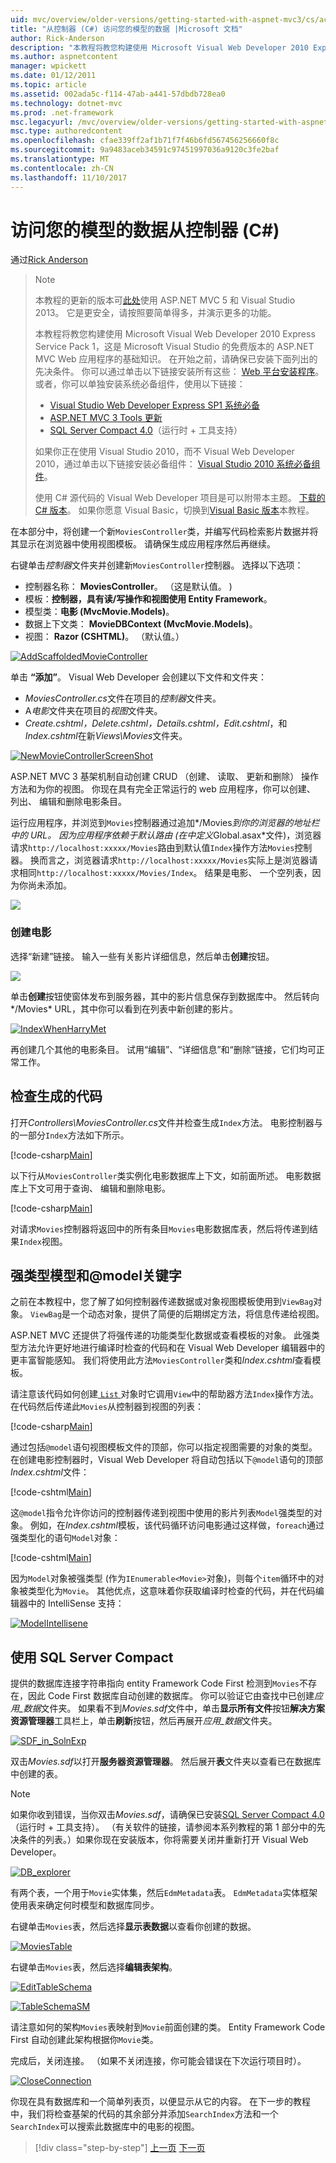 ```yaml
---
uid: mvc/overview/older-versions/getting-started-with-aspnet-mvc3/cs/accessing-your-models-data-from-a-controller
title: "从控制器 (C#) 访问您的模型的数据 |Microsoft 文档"
author: Rick-Anderson
description: "本教程将教您构建使用 Microsoft Visual Web Developer 2010 Express Service Pack 1，这是一个 ASP.NET MVC Web 应用程序的基础知识..."
ms.author: aspnetcontent
manager: wpickett
ms.date: 01/12/2011
ms.topic: article
ms.assetid: 002ada5c-f114-47ab-a441-57dbdb728ea0
ms.technology: dotnet-mvc
ms.prod: .net-framework
msc.legacyurl: /mvc/overview/older-versions/getting-started-with-aspnet-mvc3/cs/accessing-your-models-data-from-a-controller
msc.type: authoredcontent
ms.openlocfilehash: cfae339ff2af1b71f7f46b6fd567456256660f8c
ms.sourcegitcommit: 9a9483aceb34591c97451997036a9120c3fe2baf
ms.translationtype: MT
ms.contentlocale: zh-CN
ms.lasthandoff: 11/10/2017
---
```

<a name="accessing-your-models-data-from-a-controller-c"></a>访问您的模型的数据从控制器 (C#)
====================
通过[Rick Anderson](https://github.com/Rick-Anderson)

> > [!NOTE]
> > 本教程的更新的版本可[此处](../../../getting-started/introduction/getting-started.md)使用 ASP.NET MVC 5 和 Visual Studio 2013。 它是更安全，请按照要简单得多，并演示更多的功能。
> 
> 
> 本教程将教您构建使用 Microsoft Visual Web Developer 2010 Express Service Pack 1，这是 Microsoft Visual Studio 的免费版本的 ASP.NET MVC Web 应用程序的基础知识。 在开始之前，请确保已安装下面列出的先决条件。 你可以通过单击以下链接安装所有这些： [Web 平台安装程序](https://www.microsoft.com/web/gallery/install.aspx?appid=VWD2010SP1Pack)。 或者，你可以单独安装系统必备组件，使用以下链接：
> 
> - [Visual Studio Web Developer Express SP1 系统必备](https://www.microsoft.com/web/gallery/install.aspx?appid=VWD2010SP1Pack)
> - [ASP.NET MVC 3 Tools 更新](https://www.microsoft.com/web/gallery/install.aspx?appsxml=&amp;appid=MVC3)
> - [SQL Server Compact 4.0](https://www.microsoft.com/web/gallery/install.aspx?appid=SQLCE;SQLCEVSTools_4_0)（运行时 + 工具支持）
> 
> 如果你正在使用 Visual Studio 2010，而不 Visual Web Developer 2010，通过单击以下链接安装必备组件： [Visual Studio 2010 系统必备组件](https://www.microsoft.com/web/gallery/install.aspx?appsxml=&amp;appid=VS2010SP1Pack)。
> 
> 使用 C# 源代码的 Visual Web Developer 项目是可以附带本主题。 [下载的 C# 版本](https://code.msdn.microsoft.com/Introduction-to-MVC-3-10d1b098)。 如果你愿意 Visual Basic，切换到[Visual Basic 版本](../vb/intro-to-aspnet-mvc-3.md)本教程。

在本部分中，将创建一个新`MoviesController`类，并编写代码检索影片数据并将其显示在浏览器中使用视图模板。 请确保生成应用程序然后再继续。

右键单击*控制器*文件夹并创建新`MoviesController`控制器。 选择以下选项：

- 控制器名称： **MoviesController**。 （这是默认值。 )
- 模板：**控制器，具有读/写操作和视图使用 Entity Framework**。
- 模型类：**电影 (MvcMovie.Models)**。
- 数据上下文类： **MovieDBContext (MvcMovie.Models)**。
- 视图： **Razor (CSHTML)**。 （默认值。）

[![AddScaffoldedMovieController](accessing-your-models-data-from-a-controller/_static/image2.png "AddScaffoldedMovieController")](accessing-your-models-data-from-a-controller/_static/image1.png)

单击 **“添加”**。 Visual Web Developer 会创建以下文件和文件夹：

- *MoviesController.cs*文件在项目的*控制器*文件夹。
- A*电影*文件夹在项目的*视图*文件夹。
- *Create.cshtml，Delete.cshtml，Details.cshtml，Edit.cshtml*，和*Index.cshtml*在新*Views\Movies*文件夹。

[![NewMovieControllerScreenShot](accessing-your-models-data-from-a-controller/_static/image4.png "NewMovieControllerScreenShot")](accessing-your-models-data-from-a-controller/_static/image3.png)

ASP.NET MVC 3 基架机制自动创建 CRUD （创建、 读取、 更新和删除） 操作方法和为你的视图。 你现在具有完全正常运行的 web 应用程序，你可以创建、 列出、 编辑和删除电影条目。

运行应用程序，并浏览到`Movies`控制器通过追加*/Movies*到你的浏览器的地址栏中的 URL。 因为应用程序依赖于默认路由 (在中定义*Global.asax*文件)，浏览器请求`http://localhost:xxxxx/Movies`路由到默认值`Index`操作方法`Movies`控制器。 换而言之，浏览器请求`http://localhost:xxxxx/Movies`实际上是浏览器请求相同`http://localhost:xxxxx/Movies/Index`。 结果是电影、 一个空列表，因为你尚未添加。

![](accessing-your-models-data-from-a-controller/_static/image5.png)

### <a name="creating-a-movie"></a>创建电影

选择“新建”链接。 输入一些有关影片详细信息，然后单击**创建**按钮。

![](accessing-your-models-data-from-a-controller/_static/image6.png)

单击**创建**按钮使窗体发布到服务器，其中的影片信息保存到数据库中。 然后转向*/Movies* URL，其中你可以看到在列表中新创建的影片。

[![IndexWhenHarryMet](accessing-your-models-data-from-a-controller/_static/image8.png "IndexWhenHarryMet")](accessing-your-models-data-from-a-controller/_static/image7.png)

再创建几个其他的电影条目。 试用“编辑”、“详细信息”和“删除”链接，它们均可正常工作。

## <a name="examining-the-generated-code"></a>检查生成的代码

打开*Controllers\MoviesController.cs*文件并检查生成`Index`方法。 电影控制器与的一部分`Index`方法如下所示。

[!code-csharp[Main](accessing-your-models-data-from-a-controller/samples/sample1.cs)]

以下行从`MoviesController`类实例化电影数据库上下文，如前面所述。 电影数据库上下文可用于查询、 编辑和删除电影。

[!code-csharp[Main](accessing-your-models-data-from-a-controller/samples/sample2.cs)]

对请求`Movies`控制器将返回中的所有条目`Movies`电影数据库表，然后将传递到结果`Index`视图。

## <a name="strongly-typed-models-and-the-model-keyword"></a>强类型模型和@model关键字

之前在本教程中，您了解了如何控制器传递数据或对象视图模板使用到`ViewBag`对象。 `ViewBag`是一个动态对象，提供了简便的后期绑定方法，将信息传递给视图。

ASP.NET MVC 还提供了将强传递的功能类型化数据或查看模板的对象。 此强类型方法允许更好地进行编译时检查的代码和在 Visual Web Developer 编辑器中的更丰富智能感知。 我们将使用此方法`MoviesController`类和*Index.cshtml*查看模板。

请注意该代码如何创建[ `List` ](https://msdn.microsoft.com/en-us/library/6sh2ey19.aspx)对象时它调用`View`中的帮助器方法`Index`操作方法。 在代码然后传递此`Movies`从控制器到视图的列表：

[!code-csharp[Main](accessing-your-models-data-from-a-controller/samples/sample3.cs)]

通过包括`@model`语句视图模板文件的顶部，你可以指定视图需要的对象的类型。 在创建电影控制器时，Visual Web Developer 将自动包括以下`@model`语句的顶部*Index.cshtml*文件：

[!code-cshtml[Main](accessing-your-models-data-from-a-controller/samples/sample4.cshtml)]

这`@model`指令允许你访问的控制器传递到视图中使用的影片列表`Model`强类型的对象。 例如，在*Index.cshtml*模板，该代码循环访问电影通过这样做，`foreach`通过强类型化的语句`Model`对象：

[!code-cshtml[Main](accessing-your-models-data-from-a-controller/samples/sample5.cshtml)]

因为`Model`对象被强类型 (作为`IEnumerable<Movie>`对象)，则每个`item`循环中的对象被类型化为`Movie`。 其他优点，这意味着你获取编译时检查的代码，并在代码编辑器中的 IntelliSense 支持：

[![ModelIntellisene](accessing-your-models-data-from-a-controller/_static/image10.png "ModelIntellisene")](accessing-your-models-data-from-a-controller/_static/image9.png)

## <a name="working-with-sql-server-compact"></a>使用 SQL Server Compact

提供的数据库连接字符串指向 entity Framework Code First 检测到`Movies`不存在，因此 Code First 数据库自动创建的数据库。 你可以验证它由查找中已创建*应用\_数据*文件夹。 如果看不到*Movies.sdf*文件中，单击**显示所有文件**按钮**解决方案资源管理器**工具栏上，单击**刷新**按钮，然后再展开*应用\_数据*文件夹。

[![SDF_in_SolnExp](accessing-your-models-data-from-a-controller/_static/image12.png "SDF_in_SolnExp")](accessing-your-models-data-from-a-controller/_static/image11.png)

双击*Movies.sdf*以打开**服务器资源管理器**。 然后展开**表**文件夹以查看已在数据库中创建的表。

> [!NOTE]
> 如果你收到错误，当你双击*Movies.sdf*，请确保已安装[SQL Server Compact 4.0](https://www.microsoft.com/web/gallery/install.aspx?appid=SQLCE;SQLCEVSTools_4_0)（运行时 + 工具支持）。 （有关软件的链接，请参阅本系列教程的第 1 部分中的先决条件的列表。）如果你现在安装版本，你将需要关闭并重新打开 Visual Web Developer。


[![DB_explorer](accessing-your-models-data-from-a-controller/_static/image14.png "DB_explorer")](accessing-your-models-data-from-a-controller/_static/image13.png)

有两个表，一个用于`Movie`实体集，然后`EdmMetadata`表。 `EdmMetadata`实体框架使用表来确定何时模型和数据库同步。

右键单击`Movies`表，然后选择**显示表数据**以查看你创建的数据。

[![MoviesTable](accessing-your-models-data-from-a-controller/_static/image16.png "MoviesTable")](accessing-your-models-data-from-a-controller/_static/image15.png)

右键单击`Movies`表，然后选择**编辑表架构**。

[![EditTableSchema](accessing-your-models-data-from-a-controller/_static/image18.png "EditTableSchema")](accessing-your-models-data-from-a-controller/_static/image17.png)

[![TableSchemaSM](accessing-your-models-data-from-a-controller/_static/image20.png "TableSchemaSM")](accessing-your-models-data-from-a-controller/_static/image19.png)

请注意如何的架构`Movies`表映射到`Movie`前面创建的类。 Entity Framework Code First 自动创建此架构根据你`Movie`类。

完成后，关闭连接。 （如果不关闭连接，你可能会错误在下次运行项目时）。

[![CloseConnection](accessing-your-models-data-from-a-controller/_static/image22.png "CloseConnection")](accessing-your-models-data-from-a-controller/_static/image21.png)

你现在具有数据库和一个简单列表页，以便显示从它的内容。 在下一步的教程中，我们将检查基架的代码的其余部分并添加`SearchIndex`方法和一个`SearchIndex`可以搜索此数据库中的电影的视图。

>[!div class="step-by-step"]
[上一页](adding-a-model.md)
[下一页](examining-the-edit-methods-and-edit-view.md)
